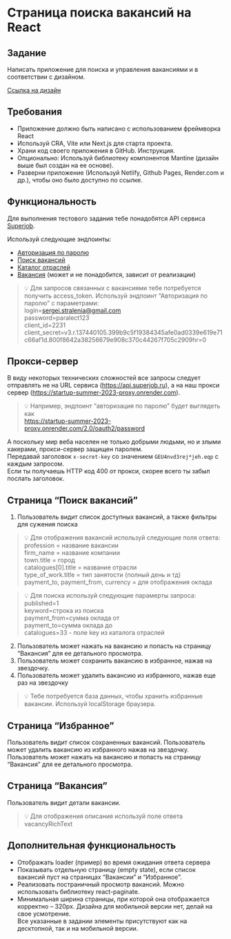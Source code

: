 # Страница поиска вакансий на React

## Задание
Написать приложение для поиска и управления вакансиями и в соответствии с дизайном.

[Ссылка на дизайн](https://www.figma.com/file/HxEJ0c4CEEuh1fSBfX3w8I/Job-Search-App?node-id=62%3A491&t=ZRqSx5dicTETfTZD-1)

## Требования
* Приложение должно быть написано с использованием фреймворка React
* Используй CRA, Vite или Next.js для старта проекта.
* Храни код своего приложения в GitHub. Инструкция.
* Опционально: Используй библиотеку компонентов Mantine (дизайн выше был создан на ее основе).
* Разверни приложение (Используй Netlify, Github Pages, Render.com и др.), чтобы оно было доступно по ссылке.

## Функциональность
Для выполнения тестового задания тебе понадобятся API сервиса [Superjob](https://api.superjob.ru/).

Используй следующие эндпоинты:

* [Авторизация по паролю](https://api.superjob.ru/#pass_auth)
* [Поиск вакансий](https://api.superjob.ru/#methods)
* [Каталог отраслей](https://api.superjob.ru/#catalogues)
* [Вакансия](https://api.superjob.ru/#vacancy) (может и не понадобится, зависит от реализации)

> 💡 Для запросов связанных с вакансиями тебе потребуется получить access_token. Используй эндпоинт “Авторизация по паролю” c параметрами: <br/>
login=sergei.stralenia@gmail.com <br/>
password=paralect123 <br/>
client_id=2231 <br/>
client_secret=v3.r.137440105.399b9c5f19384345afe0ad0339e619e71c66af1d.800f8642a38256679e908c370c44267f705c2909hr=0 <br/>

## Прокси-сервер
В виду некоторых технических сложностей все запросы следует отправлять не на URL сервиса (https://api.superjob.ru), а на наш прокси сервер (https://startup-summer-2023-proxy.onrender.com).

> 💡 Например, эндпоинт “авторизация по паролю” будет выглядеть как <br/> https://startup-summer-2023-proxy.onrender.com/2.0/oauth2/password

А поскольку мир веба населен не только добрыми людьми, но и злыми хакерами, прокси-сервер защищен паролем. <br/>
Передавай заголовок `x-secret-key` со значением `GEU4nvd3rej*jeh.eqp` с каждым запросом. <br/>
Если ты получаешь HTTP код 400 от прокси, скорее всего ты забыл послать заголовок.

## Страница “Поиск вакансий”
1. Пользователь видит список доступных вакансий, а также фильтры для сужения поиска
> 💡 Для отображения вакансий используй следующие поля ответа: <br/>
profession = название вакансии <br/>
firm_name = название компании <br/>
town.title = город <br/>
catalogues[0].title = название отрасли <br/>
type_of_work.title = тип занятости (полный день и тд) <br/>
payment_to, payment_from, currency = для отображения оклада <br/>

> 💡 Для поиска используй следующие парамерты запроса: <br/>
published=1 <br/>
keyword=строка из поиска <br/>
payment_from=сумма оклада от <br/>
payment_to=сумма оклада до <br/>
catalogues=33 - поле key из каталога отраслей <br/>

2. Пользователь может нажать на вакансию и попасть на страницу “Вакансия” для ее детального просмотра. 
3. Пользователь может сохранить вакансию в избранное, нажав на звездочку.
4. Пользователь может удалить вакансию из избранного, нажав еще раз на звездочку 

> 💡 Тебе потребуется база данных, чтобы хранить избранные вакансии. Используй localStorage браузера.

## Страница “Избранное”
Пользователь видит список сохраненных вакансий.
Пользователь может удалить вакансию из избранного нажав на звездочку.
Пользователь может нажать на вакансию и попасть на страницу “Вакансия” для ее детального просмотра.

## Страница “Вакансия”
Пользователь видит детали вакансии.

> 💡 Для отображения описания используй поле ответа vacancyRichText


## Дополнительная функциональность
* Отображать loader (пример) во время ожидания ответа сервера
* Показывать отдельную страницу (empty state), если список вакансий пуст на страницах “Вакансии” и “Избранное”. 
* Реализовать постраничный просмотр вакансий. Можно использовать библиотеку react-paginate.
* Минимальная ширина страницы, при которой она отображается корректно – 320рх. Дизайна для мобильной версии нет, делай на свое усмотрение. <br/> Все указанные в задании элементы присутствуют как на десктопной, так и на мобильной версии.
